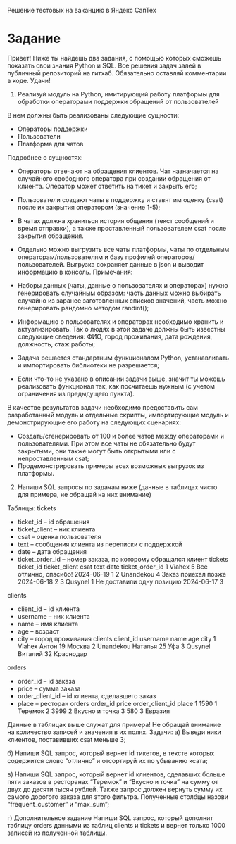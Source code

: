 Решение тестовых на ваканцию в Яндекс СапТех

# Задание
Привет! Ниже ты найдешь два задания, с помощью которых сможешь показать свои знания Python и SQL. Все решения задач залей в публичный репозиторий на гитхаб. Обязательно оставляй комментарии в коде. Удачи!

1. Реализуй модуль на Python, имитирующий работу платформы для обработки операторами поддержки обращений от пользователей

В нем должны быть реализованы следующие сущности: 
-	Операторы поддержки
-	Пользователи
-	Платформа для чатов

Подробнее о сущностях:
-	Операторы отвечают на обращения клиентов. Чат назначается на случайного свободного оператора при создании обращения от клиента. Оператор может ответить на тикет и закрыть его;
-	Пользователи создают чаты в поддержку и ставят им оценку (csat) после их закрытия оператором (значение 1-5);
-	В чатах должна храниться история общения (текст сообщений и время отправки), а также проставленный пользователем csat после закрытия обращения.

-	Отдельно можно выгрузить все чаты платформы, чаты по отдельным операторам/пользователям и базу профилей операторов/пользователей. Выгрузка сохраняет данные в json и выводит информацию в консоль.
Примечания:
-	Наборы данных (чаты, данные о пользователях и операторах) нужно генерировать случайным образом: часть данных можно выбирать случайно из заранее заготовленных списков значений, часть можно генерировать рандомно методом randint();
-	Информацию о пользователях и операторах необходимо хранить и актуализировать. Так о людях в этой задаче должны быть известны следующие сведения: ФИО, город проживания, дата рождения, должность, стаж работы;
-	Задача решается стандартным функционалом Python, устанавливать и импортировать библиотеки не разрешается;
-	Если что-то не указано в описании задачи выше, значит ты можешь реализовать функционал так, как посчитаешь нужным (с учетом ограничения из предыдущего пункта).

В качестве результатов задачи необходимо предоставить сам разработанный модуль и отдельные скрипты, импортирующие модуль и демонстрирующие его работу на следующих сценариях:
-	Создать/сгенерировать от 100 и более чатов между операторами и пользователями. При этом все чаты не обязательно будут закрытыми, они также могут быть открытыми или с непроставленным csat;
-	Продемонстрировать примеры всех возможных выгрузок из платформы.


2. Напиши SQL запросы по задачам ниже (данные в таблицах чисто для примера, не обращай на них внимание) 

Таблицы:
tickets
  - ticket_id – id обращения
  - ticket_client – ник клиента
  - csat – оценка пользователя
  - text – сообщения клиента из переписки с поддержкой
  - date – дата обращения
  - ticket_order_id – номер заказа, по которому обращался клиент
tickets
ticket_id	ticket_client	csat	text	date	ticket_order_id
1	Viahex	5	Все отлично, спасибо!	2024-06-19	1
2	Unandekou	4	Заказ приехал позже	2024-06-18	2
3	Qusynel	1	Не доставили одну позицию	2024-06-17	3

clients
  - client_id – id клиента
  - username – ник клиента
  - name – имя клиента
  - age – возраст
  - city – город проживания
clients
client_id	username	name	age	city
1	Viahex	Антон	19	Москва
2	Unandekou	Наталья	25	Уфа
3	Qusynel	Виталий	32	Краснодар

orders
  - order_id – id заказа
  - price – сумма заказа
  - order_client_id – id клиента, сделавшего заказ
  - place – ресторан
orders
order_id	price	order_client_id	place
1	1590	1	Теремок
2	3999	2	Вкусно и точка
3	580	3	Евразия

Данные в таблицах выше служат для примера! Не обращай внимание на количество записей и значения в их полях.
Задачи:
a) Выведи ники клиентов, поставивших csat меньше 3;

б) Напиши SQL запрос, который вернет id тикетов, в тексте которых содержится слово “отлично” и отсортируй их по убыванию ксата;

в) Напиши SQL запрос, который вернет id клиентов, сделавших больше пяти заказов в ресторанах “Теремок” и “Вкусно и точка” на сумму от двух до десяти тысяч рублей. Также запрос должен вернуть сумму их самого дорогого заказа для этого фильтра. Полученные столбцы назови “frequent_customer” и “max_sum”;

г) Дополнительное задание
Напиши SQL запрос, который дополнит таблицу orders данными из таблиц clients и tickets и вернет только 1000 записей из полученной таблицы.

